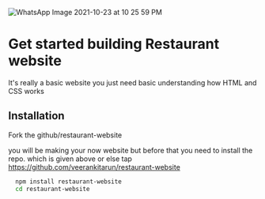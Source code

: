 ![WhatsApp Image 2021-10-23 at 10 25 59 PM](https://user-images.githubusercontent.com/61703896/138565369-8568f8ed-9d58-4d4a-8659-6bbb9b457922.jpeg)

# Get started building Restaurant website
It's really a basic website you just need basic understanding how HTML and CSS works

## Installation

Fork the github/restaurant-website

you will be making your now website but before that you need to install the repo. which is given above or else tap https://github.com/veerankitarun/restaurant-website
```bash
  npm install restaurant-website
  cd restaurant-website
```
    

